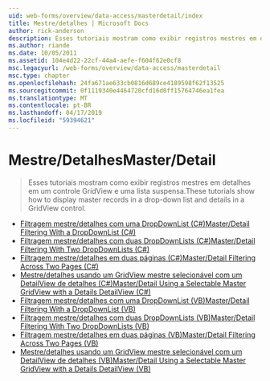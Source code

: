 ```yaml
---
uid: web-forms/overview/data-access/masterdetail/index
title: Mestre/detalhes | Microsoft Docs
author: rick-anderson
description: Esses tutoriais mostram como exibir registros mestres em detalhes em um controle GridView e uma lista suspensa.
ms.author: riande
ms.date: 10/05/2011
ms.assetid: 104e4d22-22cf-44a4-aefe-f604f62e0cf8
msc.legacyurl: /web-forms/overview/data-access/masterdetail
msc.type: chapter
ms.openlocfilehash: 24fa671ae633cb0816d689ce4189598f62f13525
ms.sourcegitcommit: 0f1119340e4464720cfd16d0ff15764746ea1fea
ms.translationtype: MT
ms.contentlocale: pt-BR
ms.lasthandoff: 04/17/2019
ms.locfileid: "59394621"
---
```

# <a name="masterdetail"></a><span data-ttu-id="e6d9a-103">Mestre/Detalhes</span><span class="sxs-lookup"><span data-stu-id="e6d9a-103">Master/Detail</span></span>

> <span data-ttu-id="e6d9a-104">Esses tutoriais mostram como exibir registros mestres em detalhes em um controle GridView e uma lista suspensa.</span><span class="sxs-lookup"><span data-stu-id="e6d9a-104">These tutorials show how to display master records in a drop-down list and details in a GridView control.</span></span>


- [<span data-ttu-id="e6d9a-105">Filtragem mestre/detalhes com uma DropDownList (C#)</span><span class="sxs-lookup"><span data-stu-id="e6d9a-105">Master/Detail Filtering With a DropDownList (C#)</span></span>](master-detail-filtering-with-a-dropdownlist-cs.md)
- [<span data-ttu-id="e6d9a-106">Filtragem mestre/detalhes com duas DropDownLists (C#)</span><span class="sxs-lookup"><span data-stu-id="e6d9a-106">Master/Detail Filtering With Two DropDownLists (C#)</span></span>](master-detail-filtering-with-two-dropdownlists-cs.md)
- [<span data-ttu-id="e6d9a-107">Filtragem mestre/detalhes em duas páginas (C#)</span><span class="sxs-lookup"><span data-stu-id="e6d9a-107">Master/Detail Filtering Across Two Pages (C#)</span></span>](master-detail-filtering-across-two-pages-cs.md)
- [<span data-ttu-id="e6d9a-108">Mestre/detalhes usando um GridView mestre selecionável com um DetailView de detalhes (C#)</span><span class="sxs-lookup"><span data-stu-id="e6d9a-108">Master/Detail Using a Selectable Master GridView with a Details DetailView (C#)</span></span>](master-detail-using-a-selectable-master-gridview-with-a-details-detailview-cs.md)
- [<span data-ttu-id="e6d9a-109">Filtragem mestre/detalhes com uma DropDownList (VB)</span><span class="sxs-lookup"><span data-stu-id="e6d9a-109">Master/Detail Filtering With a DropDownList (VB)</span></span>](master-detail-filtering-with-a-dropdownlist-vb.md)
- [<span data-ttu-id="e6d9a-110">Filtragem mestre/detalhes com duas DropDownLists (VB)</span><span class="sxs-lookup"><span data-stu-id="e6d9a-110">Master/Detail Filtering With Two DropDownLists (VB)</span></span>](master-detail-filtering-with-two-dropdownlists-vb.md)
- [<span data-ttu-id="e6d9a-111">Filtragem mestre/detalhes em duas páginas (VB)</span><span class="sxs-lookup"><span data-stu-id="e6d9a-111">Master/Detail Filtering Across Two Pages (VB)</span></span>](master-detail-filtering-across-two-pages-vb.md)
- [<span data-ttu-id="e6d9a-112">Mestre/detalhes usando um GridView mestre selecionável com um DetailView de detalhes (VB)</span><span class="sxs-lookup"><span data-stu-id="e6d9a-112">Master/Detail Using a Selectable Master GridView with a Details DetailView (VB)</span></span>](master-detail-using-a-selectable-master-gridview-with-a-details-detailview-vb.md)
